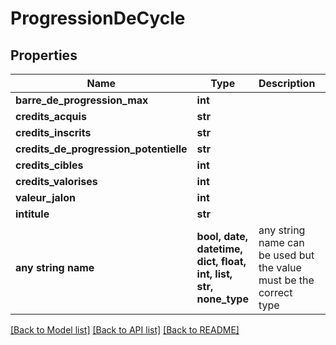 # ProgressionDeCycle


## Properties
Name | Type | Description | Notes
------------ | ------------- | ------------- | -------------
**barre_de_progression_max** | **int** |  | [optional] 
**credits_acquis** | **str** |  | [optional] 
**credits_inscrits** | **str** |  | [optional] 
**credits_de_progression_potentielle** | **str** |  | [optional] 
**credits_cibles** | **int** |  | [optional] 
**credits_valorises** | **int** |  | [optional] 
**valeur_jalon** | **int** |  | [optional] 
**intitule** | **str** |  | [optional] 
**any string name** | **bool, date, datetime, dict, float, int, list, str, none_type** | any string name can be used but the value must be the correct type | [optional]

[[Back to Model list]](../README.md#documentation-for-models) [[Back to API list]](../README.md#documentation-for-api-endpoints) [[Back to README]](../README.md)


